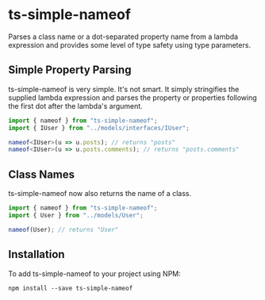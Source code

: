 # ts-simple-nameof
Parses a class name or a dot-separated property name from a lambda expression and provides some level of type safety using type parameters.

## Simple Property Parsing
ts-simple-nameof is very simple. It's not smart. It simply stringifies the supplied lambda expression and parses the property or properties following the first dot after the lambda's argument.

```typescript
import { nameof } from "ts-simple-nameof";
import { IUser } from "../models/interfaces/IUser";

nameof<IUser>(u => u.posts); // returns "posts"
nameof<IUser>(u => u.posts.comments); // returns "posts.comments"
```

## Class Names
ts-simple-nameof now also returns the name of a class.

```typescript
import { nameof } from "ts-simple-nameof";
import { User } from "../models/User";

nameof(User); // returns "User"
```

## Installation
To add ts-simple-nameof to your project using NPM:

```
npm install --save ts-simple-nameof
```